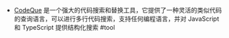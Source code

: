 - [CodeQue](https://codeque.co/) 是一个强大的代码搜索和替换工具，它提供了一种灵活的类似代码的查询语言，可以进行多行代码搜索，支持任何编程语言，并对 JavaScript 和 TypeScript 提供结构化搜索 #tool